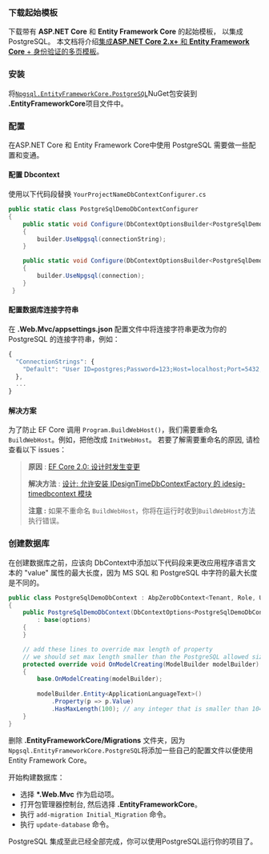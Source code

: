 ### 下载起始模板

下载带有 **ASP.NET Core** 和 **Entity Framework Core** 的起始模板， 以集成 PostgreSQL。 本文档将介绍[集成**ASP.NET Core 2.x+** 和 **Entity Framework Core** + 身份验证的多页模板](https://aspnetboilerplate.com/Templates)。

### 安装

将[`Npgsql.EntityFrameworkCore.PostgreSQL`](https://www.nuget.org/packages/Npgsql.EntityFrameworkCore.PostgreSQL/)NuGet包安装到 **.EntityFrameworkCore**项目文件中。

### 配置

在ASP.NET Core 和 Entity Framework Core中使用 PostgreSQL 需要做一些配置和变通。

#### 配置 Dbcontext 

使用以下代码段替换 `YourProjectNameDbContextConfigurer.cs`

```c#
public static class PostgreSqlDemoDbContextConfigurer
{
    public static void Configure(DbContextOptionsBuilder<PostgreSqlDemoDbContext> builder, string connectionString)
    {
        builder.UseNpgsql(connectionString);
    }

    public static void Configure(DbContextOptionsBuilder<PostgreSqlDemoDbContext> builder, DbConnection connection)
    {
        builder.UseNpgsql(connection);
    }
 }
```

#### 配置数据库连接字符串 

在 **.Web.Mvc/appsettings.json** 配置文件中将连接字符串更改为你的 PostgreSQL 的连接字符串，例如：

```js
{
  "ConnectionStrings": {
    "Default": "User ID=postgres;Password=123;Host=localhost;Port=5432;Database=PostgreSqlDemoDb;Pooling=true;"
  },
  ...
}
```

#### 解决方案

为了防止 EF Core 调用 `Program.BuildWebHost()`，我们需要重命名 `BuildWebHost`。例如，把他改成 `InitWebHost`。
若要了解需要重命名的原因, 请检查看以下 issues：

> **原因** : [EF Core 2.0: 设计时发生变更](https://github.com/aspnet/EntityFrameworkCore/issues/9033)
> 
> **解决方法** : [设计: 允许安装 IDesignTimeDbContextFactory 的 idesig-timedbcontext 模块](https://github.com/aspnet/EntityFrameworkCore/issues/9076#issuecomment-313278753)
>
> **注意 :** 如果不重命名 `BuildWebHost`，你将在运行时收到`BuildWebHost`方法执行错误。

### 创建数据库

在创建数据库之前，应该向 DbContext中添加以下代码段来更改应用程序语言文本的 "value" 属性的最大长度，因为 MS SQL 和 PostgreSQL 中字符的最大长度是不同的。

```c#
public class PostgreSqlDemoDbContext : AbpZeroDbContext<Tenant, Role, User, PostgreSqlDemoDbContext>
{
    public PostgreSqlDemoDbContext(DbContextOptions<PostgreSqlDemoDbContext> options)
        : base(options)
    {
    }

    // add these lines to override max length of property
    // we should set max length smaller than the PostgreSQL allowed size (10485760)
    protected override void OnModelCreating(ModelBuilder modelBuilder)
    {
    	base.OnModelCreating(modelBuilder);
    	
        modelBuilder.Entity<ApplicationLanguageText>()
            .Property(p => p.Value)
            .HasMaxLength(100); // any integer that is smaller than 10485760
    }
}
```

删除 **.EntityFrameworkCore/Migrations** 文件夹，因为 `Npgsql.EntityFrameworkCore.PostgreSQL`将添加一些自己的配置文件以便使用Entity Framework Core。

开始构建数据库：

- 选择 **\*.Web.Mvc** 作为启动项。
- 打开包管理器控制台, 然后选择 **.EntityFrameworkCore**。 
- 执行 `add-migration Initial_Migration` 命令。
- 执行 `update-database` 命令。

PostgreSQL 集成至此已经全部完成，你可以使用PostgreSQL运行你的项目了。
